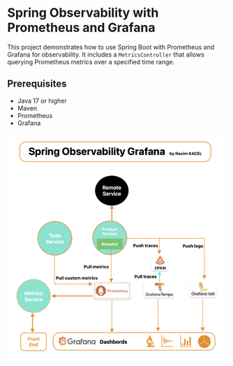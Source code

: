 # Spring Observability with Prometheus and Grafana

This project demonstrates how to use Spring Boot with Prometheus and Grafana for observability. It includes a `MetricsController` that allows querying Prometheus metrics over a specified time range.

## Prerequisites

- Java 17 or higher
- Maven
- Prometheus
- Grafana

![Architecture](observability_architecture.png)